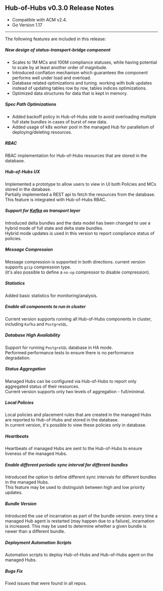 Hub-of-Hubs v0.3.0 Release Notes
---------------------------------

* Compatible with ACM v2.4. 
* Go Version 1.17

----

The following features are included in this release:


##### New design of status-transport-bridge component
* Scales to 1M MCs and 100M compliance statuses, while having potential to scale by at least another order of magnitude.
* Introduced conflation mechanism which guarantees the component performs well under load and overload.
* Database related optimizations and tuning. working with bulk updates instead of updating tables row by row, tables indices optimizations.
* Optimized data structures for data that is kept in memory. 

##### Spec Path Optimizations
* Added backoff policy in Hub-of-Hubs side to avoid overloading multiple full state bundles in cases of burst of new data.
* Added usage of k8s worker pool in the managed Hub for parallelism of deploying/deleting resources.

##### RBAC
RBAC implementation for Hub-of-Hubs resources that are stored in the database.

##### Hub-of-Hubs UX
Implemented a prototype to allow users to view in UI both Policies and MCs stored in the database.  
Partially implemented a REST api to fetch the resources from the database. This feature is integrated with Hub-of-Hubs RBAC.

##### Support for [Kafka](https://kafka.apache.org/) as transport layer 
Introduced delta bundles and the data model has been changed to use a hybrid mode of full state and delta state bundles.  
Hybrid mode updates is used in this version to report compliance status of policies.

##### Message Compression
Message compression is supported in both directions. current version supports `gzip` compression type.  
(it's also possible to define a `no-op` compressor to disable compression).  

##### Statistics
Added basic statistics for monitoring/analysis.

##### Enable all components to run in cluster
Current version supports running all Hub-of-Hubs components in cluster, including `Kafka` and `PostgreSQL`.

##### Database High Availability
Support for running `PostgreSQL` database in HA mode.  
Performed performance tests to ensure there is no performance degradation.

##### Status Aggregation
Managed Hubs can be configured via Hub-of-Hubs to report only aggregated status of their resources.  
Current version supports only two levels of aggregation - full/minimal.

##### Local Policies
Local policies and placement rules that are created in the managed Hubs are reported to Hub-of-Hubs and stored in the database.  
In current version, it's possible to view these policies only in database.

##### Heartbeats
Heartbeats of managed Hubs are sent to the Hub-of-Hubs to ensure liveness of the managed Hubs.

##### Enable different periodic sync interval for different bundles
Introduced the option to define different sync intervals for different bundles in the managed Hubs.  
This feature may be used to distinguish between high and low priority updates.

##### Bundle Version
Introduced the use of incarnation as part of the bundle version. every time a managed Hub agent is restarted 
(may happen due to a failure), incarnation is increased. This may be used to determine whether a given bundle is newer 
than a different bundle.

##### Deployment Automation Scripts
Automation scripts to deploy Hub-of-Hubs and Hub-of-Hubs agent on the managed Hubs.

##### Bugs Fix
Fixed issues that were found in all repos.